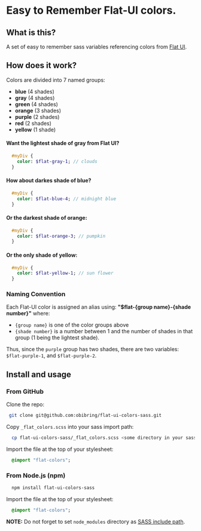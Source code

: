# Easy to Remember Flat-UI colors.

## What is this?
A set of easy to remember sass variables referencing colors from
[Flat UI](http://designmodo.github.io/Flat-UI/).

## How does it work?

Colors are divided into 7 named groups:
  * **blue**        (4 shades)
  * **gray**        (4 shades)
  * **green**       (4 shades)
  * **orange**      (3 shades)
  * **purple**      (2 shades)
  * **red**         (2 shades)
  * **yellow**      (1 shade)

#### Want the lightest shade of gray from Flat UI?
```sass
  #myDiv {
    color: $flat-gray-1; // clouds
  }
```

#### How about darkes shade of blue?
```sass
  #myDiv {
    color: $flat-blue-4; // midnight blue
  }
```

#### Or the darkest shade of orange:
```sass
  #myDiv {
    color: $flat-orange-3; // pumpkin
  }
```

#### Or the only shade of yellow:
```sass
  #myDiv {
    color: $flat-yellow-1; // sun flower
  }
```

### Naming Convention

Each Flat-UI color is assigned an alias using: **"$flat-{group name}-{shade number}"**
where:
  * ```{group name}``` is one of the color groups above
  * ```{shade number}``` is a number between 1 and the number of shades in that group
  (1 being the lightest shade).

Thus, since the ```purple``` group has two shades, there are two variables:
```$flat-purple-1```, and ```$flat-purple-2```.

## Install and usage

### From GitHub
Clone the repo:
```sh
 git clone git@github.com:obibring/flat-ui-colors-sass.git
```

Copy ```_flat_colors.scss``` into your sass import path:
```sh
  cp flat-ui-colors-sass/_flat_colors.scss <some directory in your sass include path>
```

Import the file at the top of your stylesheet:
```sass
  @import "flat-colors";
```

### From Node.js (npm)
```sh
  npm install flat-ui-colors-sass
```

Import the file at the top of your stylesheet:
```sass
  @import "flat-colors";
```

**NOTE:** Do not forget to set ```node_modules``` directory as [SASS include path](https://www.npmjs.com/package/node-sass#includepaths).